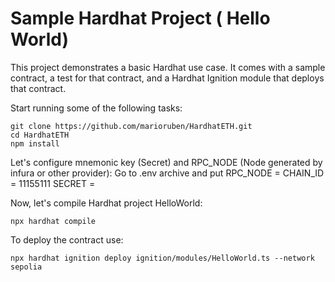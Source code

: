 # Sample Hardhat Project ( Hello World)

This project demonstrates a basic Hardhat use case. It comes with a sample contract, a test for that contract, and a Hardhat Ignition module that deploys that contract.

Start running some of the following tasks:

```
git clone https://github.com/marioruben/HardhatETH.git
cd HardhatETH
npm install
```
Let's configure mnemonic key (Secret) and RPC_NODE (Node generated by infura or other provider):
Go to .env archive and put
RPC_NODE = <your RPC_NODE>
CHAIN_ID = 11155111
SECRET = <your mnemonic>

Now, let's compile Hardhat project HelloWorld: 
```
npx hardhat compile
```

To deploy the contract use: 
```
npx hardhat ignition deploy ignition/modules/HelloWorld.ts --network sepolia
```
